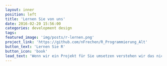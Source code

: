```yaml
---
layout: inner
position: left
title: 'Lernen Sie von uns'
date: 2016-02-20 15:56:00
categories: development design
tags:
featured_image: 'img/posts/r-lernen.png'
project_link: 'https://github.com/nFrechen/R_Programmierung_Alt'
button_text: 'Lernen Sie R'
button_icon: 'book'
lead_text: 'Wenn wir ein Projekt für Sie umsetzen verstehen wir das nicht als reine Auftragsarbeit. Sie sollen auch verstehen, was wir tun und optimalerweise auch etwas dabei lernen. Sprechen Sie uns auch an, wenn Sie selber den Einstieg in die Datenanalyse mit R suchen oder Probleme haben mit Ihrem Projekt weiter zu kommen.'
---
```

